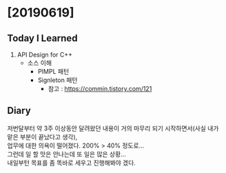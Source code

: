 # [20190619] 

## Today I Learned
1. API Design for C++
   * 소스 이해
     * PIMPL 패턴
     * Signleton 패턴
        * 참고 : https://commin.tistory.com/121
 
## Diary
저번달부터 약 3주 이상동안 달려왔던 내용이 거의 마무리 되기 시작하면서(사실 내가 맡은 부분이 끝났다고 생각), <br>
업무에 대한 의욕이 떨어졌다. 200% > 40% 정도로... <br>
그런데 일 할 맛은 안나는데 또 일은 많은 상황... <br>
내일부턴 목표를 좀 똑바로 세우고 진행해봐야 겠다. <br>
